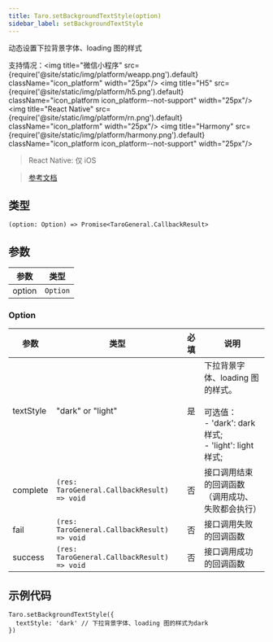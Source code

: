 ```yaml
---
title: Taro.setBackgroundTextStyle(option)
sidebar_label: setBackgroundTextStyle
---
```


动态设置下拉背景字体、loading 图的样式

支持情况：<img title="微信小程序" src={require('@site/static/img/platform/weapp.png').default} className="icon_platform" width="25px"/> <img title="H5" src={require('@site/static/img/platform/h5.png').default} className="icon_platform icon_platform--not-support" width="25px"/> <img title="React Native" src={require('@site/static/img/platform/rn.png').default} className="icon_platform" width="25px"/> <img title="Harmony" src={require('@site/static/img/platform/harmony.png').default} className="icon_platform icon_platform--not-support" width="25px"/>

> React Native: 仅 iOS

> [参考文档](https://developers.weixin.qq.com/miniprogram/dev/api/ui/background/wx.setBackgroundTextStyle.html)

## 类型

```tsx
(option: Option) => Promise<TaroGeneral.CallbackResult>
```

## 参数

| 参数 | 类型 |
| --- | --- |
| option | `Option` |

### Option

| 参数 | 类型 | 必填 | 说明 |
| --- | --- | :---: | --- |
| textStyle | "dark" or "light" | 是 | 下拉背景字体、loading 图的样式。<br /><br />可选值：<br />- 'dark': dark 样式;<br />- 'light': light 样式; |
| complete | `(res: TaroGeneral.CallbackResult) => void` | 否 | 接口调用结束的回调函数（调用成功、失败都会执行） |
| fail | `(res: TaroGeneral.CallbackResult) => void` | 否 | 接口调用失败的回调函数 |
| success | `(res: TaroGeneral.CallbackResult) => void` | 否 | 接口调用成功的回调函数 |

## 示例代码

```tsx
Taro.setBackgroundTextStyle({
  textStyle: 'dark' // 下拉背景字体、loading 图的样式为dark
})
```
